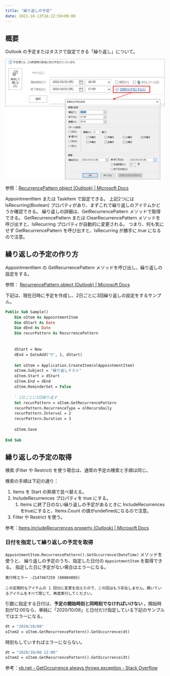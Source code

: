 ```yaml
---
title: "繰り返しの予定"
date: 2021-10-13T16:22:59+09:00
---
```


## 概要
Outlook の予定またはタスクで設定できる「繰り返し」について。

![](2021-10-13-16-26-02.png)

参照：[RecurrencePattern object (Outlook) | Microsoft Docs](https://docs.microsoft.com/en-us/office/vba/api/outlook.recurrencepattern)

AppointmentItem または TaskItem で設定できる。
上記2つには IsRecurring(Boolean) プロパティがあり、まずこれで繰り返しのアイテムかどうか確認できる。
繰り返しの詳細は、GetRecurrencePattern メソッドで取得できる。
GetRecurrencePattern または ClearRecurrencePattern メソッドを呼び出すと、IsRecurring プロパティが自動的に変更される。
つまり、何も気にせず GetRecurrencePattern を呼び出すと、IsRecurring が勝手に true になるので注意。

## 繰り返しの予定の作り方
AppointmentItem の GetRecurrencePattern メソッドを呼び出し、繰り返しの設定をする。

参照： [RecurrencePattern object (Outlook) | Microsoft Docs](https://docs.microsoft.com/en-us/office/vba/api/outlook.recurrencepattern)

下記は、現在日時に予定を作成し、2日ごとに3回繰り返しの設定をするサンプル。

```vb
Public Sub Sample()
    Dim oItem As AppointmentItem
    Dim dStart As Date
    Dim dEnd As Date
    Dim recurPattern As RecurrencePattern
    
    
    dStart = Now
    dEnd = DateAdd("h", 1, dStart)
    
    Set oItem = Application.CreateItem(olAppointmentItem)
    oItem.Subject = "繰り返しテスト"
    oItem.Start = dStart
    oItem.End = dEnd
    oItem.ReminderSet = False
    
    ' 2日ごとに3回繰り返す
    Set recurPattern = oItem.GetRecurrencePattern
    recurPattern.RecurrenceType = olRecursDaily
    recurPattern.Interval = 2
    recurPattern.Duration = 3
    
    oItem.Save
    
End Sub
```

## 繰り返しの予定の取得

検索 (Filter や Restrict) を使う場合は、通常の予定の検索と手順は同じ。

検索の手順は下記の通り：

1. Items を Start の昇順で並べ替える。
1. IncludeRecurrences プロパティを true にする。
    1. Items に終了日のない繰り返しの予定があるときに IncludeRecurrences をtrueにすると、Items.Count の値がundefinedになるので注意。
1. Filter や Restrict を使う。

参考：[Items.IncludeRecurrences property (Outlook) | Microsoft Docs](https://docs.microsoft.com/en-us/office/vba/api/outlook.items.includerecurrences)

### 日付を指定して繰り返しの予定を取得

`AppointmentItem.RecurrencePattern().GetOccurrence(DateTime)` メソッドを使うと、
繰り返しの予定のうち、指定した日付の `AppointmentItem` を取得できる。
指定した日に予定がない場合はエラーになる。

    実行時エラー -2147467259 (80004005)

    この定期的なアイテムの 1 回分に変更を加えたので、この回はもう存在しません。開いているアイテムをすべて閉じて、再度実行してください。

引数に指定する日付は、__予定の開始時刻と同時刻でなければいけない__ 。開始時刻が12:00なら、単純に「2020/10/08」と日付だけ指定している下記のサンプルではエラーになる。

```vb
dt = "2020/10/08"
oItem2 = oItem.GetRecurrencePattern().GetOccurrence(dt)
```

時刻もしていすればエラーにならない。

```vb
dt = "2020/10/08 12:00"
oItem2 = oItem.GetRecurrencePattern().GetOccurrence(dt)
```

参考：[vb.net - GetOccurrence always throws exception - Stack Overflow](https://stackoverflow.com/questions/12167921/getoccurrence-always-throws-exception)

